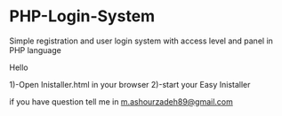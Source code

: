 # PHP-Login-System
Simple registration and user login system with access level and panel in PHP language

Hello

1)-Open Inistaller.html in your browser
2)-start your Easy Inistaller

if you have question tell me in m.ashourzadeh89@gmail.com
